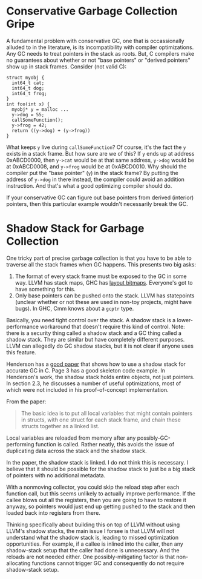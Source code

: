 # Conservative Garbage Collection Gripe

A fundamental problem with conservative GC, one that is occassionally
alluded to in the literature, is its incompatibility with compiler
optimizations. Any GC needs to treat pointers in the stack as roots.
But, C compilers make no guarantees about whether or not "base pointers"
or "derived pointers" show up in stack frames. Consider (not valid C):

    struct myobj {
      int64_t cat;
      int64_t dog;
      int64_t frog;
    }
    int foo(int x) {
      myobj* y = malloc ...
      y->dog = 55;
      callSomeFunction();
      y->frog = 42;
      return ((y->dog) + (y->frog))
    }

What keeps `y` live during `callSomeFunction`? Of course, it's the fact
the `y` exists in a stack frame. But how sure are we of this? If `y`
ends up at address 0xABCD0000, then `y->cat` would be at that same address,
`y->dog` would be at 0xABCD0008, and `y->frog` would be at 0xABCD0010. Why
should the compiler put the "base pointer" (`y`) in the stack frame?
By putting the address of `y->dog` in there instead, the compiler could
avoid an addition instruction. And that's what a good optimizing compiler
should do.

If your conservative GC can figure out base pointers from derived (interior)
pointers, then this particular example wouldn't necessarily break the GC.

# Shadow Stack for Garbage Collection

One tricky part of precise garbage collection is that you have to be able
to traverse all the stack frames when GC happens. This presents two big asks:

1. The format of every stack frame must be exposed to the GC in some
   way. LLVM has stack maps, GHC has [layout bitmaps](https://gitlab.haskell.org/ghc/ghc/-/wikis/commentary/rts/storage/stack).
   Everyone's got to have something for this.
2. Only base pointers can be pushed onto the stack. LLVM has statepoints
   (unclear whether or not these are used in non-toy projects, might have
   bugs). In GHC, Cmm knows about a `gcptr` type.

Basically, you need tight control over the stack. A shadow stack is a
lower-performance workaround that doesn't require this kind of control.
Note: there is a security thing called a shadow stack and a GC thing
called a shadow stack. They are similar but have completely different
purposes. LLVM can allegedly do GC shadow stacks, but it is not clear
if anyone uses this feature. 


Henderson has a [good paper](https://citeseerx.ist.psu.edu/viewdoc/download?doi=10.1.1.87.3769&rep=rep1&type=pdf)
that shows how to use a shadow stack for accurate GC in C. Page 3
has a good skeleton code example. In Henderson's work, the shadow
stack holds entire objects, not just pointers. In section 2.3, he
discusses a number of useful optimizations, most of which were not
included in his proof-of-concept implementation.

From the paper:

> The basic idea is to put all local variables that might contain pointers
> in structs, with one struct for each stack frame, and chain these structs
> together as a linked list.

Local variables are reloaded from memory after any possibly-GC-performing
function is called. Rather neatly, this avoids the issue of duplicating
data across the stack and the shadow stack.

In the paper, the shadow stack is linked. I do not think this is necessary.
I believe that it should be possible for the shadow stack to just be a big
stack of pointers with no additional metadata.

With a nonmoving collector, you could skip the reload step after each
function call, but this seems unlikely to actually improve performance.
If the callee blows out all the registers, then you are going to have
to restore it anyway, so pointers would just end up getting pushed to
the stack and then loaded back into registers from there.

Thinking specifically about building this on top of LLVM without using
LLVM's shadow stacks, the main issue I forsee is that LLVM will not
understand what the shadow stack is, leading to missed optimization
opportunities. For example, if a callee is inlined into the caller,
then any shadow-stack setup that the caller had done is unnecessary.
And the reloads are not needed either. One possibly-mitigating factor
is that non-allocating functions cannot trigger GC and consequently
do not require shadow-stack setup.
